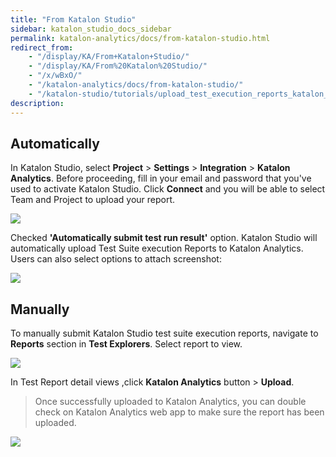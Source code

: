 ```yaml
---
title: "From Katalon Studio"
sidebar: katalon_studio_docs_sidebar
permalink: katalon-analytics/docs/from-katalon-studio.html
redirect_from:
    - "/display/KA/From+Katalon+Studio/"
    - "/display/KA/From%20Katalon%20Studio/"
    - "/x/wBxO/"
    - "/katalon-analytics/docs/from-katalon-studio/"
    - "/katalon-studio/tutorials/upload_test_execution_reports_katalon_analytics.html"
description:
---
```

Automatically
-------------

In Katalon Studio, select **Project** \> **Settings** \> **Integration** \> **Katalon Analytics**. Before proceeding, fill in your email and password that you've used to activate Katalon Studio. Click **Connect** and you will be able to select Team and Project to upload your report.

![](https://github.com/katalon-studio/docs-images/raw/master/katalon-analytics/docs/from-katalon-studio/image2017-10-20-153A403A40.png)

Checked **'Automatically submit test run result'** option. Katalon Studio will automatically upload Test Suite execution Reports to Katalon Analytics. Users can also select options to attach screenshot:

![](https://github.com/katalon-studio/docs-images/raw/master/katalon-analytics/docs/from-katalon-studio/image2018-7-31-113A103A16.png)

Manually
--------

To manually submit Katalon Studio test suite execution reports, navigate to **Reports** section in **Test Explorers**. Select report to view.

![](https://github.com/katalon-studio/docs-images/raw/master/katalon-analytics/docs/from-katalon-studio/image2017-10-9-183A03A42.png)

In Test Report detail views ,click **Katalon Analytics** button > **Upload**.

> Once successfully uploaded to Katalon Analytics, you can double check on Katalon Analytics web app to make sure the report has been uploaded.

![](https://github.com/katalon-studio/docs-images/raw/master/katalon-analytics/docs/from-katalon-studio/image2018-7-31-143A573A2.png)